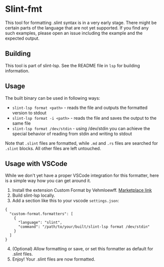 <!-- Copyright © SixtyFPS GmbH <info@slint.dev> ; SPDX-License-Identifier: GPL-3.0-only OR LicenseRef-Slint-Royalty-free-2.0 OR LicenseRef-Slint-Software-3.0 -->

# Slint-fmt

This tool for formatting .slint syntax is in a very early stage.
There might be certain parts of the language that are not yet supported.
If you find any such examples, please open an issue including the example and the expected output.

## Building

This tool is part of slint-lsp. See the README file in `lsp` for building information.

## Usage

The built binary can be used in following ways:

- `slint-lsp format <path>` - reads the file and outputs the formatted version to stdout
- `slint-lsp format -i <path>` - reads the file and saves the output to the same file
- `slint-lsp format /dev/stdin` - using /dev/stdin you can achieve the special behavior
  of reading from stdin and writing to stdout

Note that `.slint` files are formatted, while `.md` and `.rs` files are searched for `.slint` blocks.
All other files are left untouched.

## Usage with VSCode

While we don't yet have a proper VSCode integration for this formatter,
here is a simple way how you can get around it.

1. Install the extension Custom Format by Vehmloewff. [Marketplace link](https://marketplace.visualstudio.com/items?itemName=Vehmloewff.custom-format)
2. Build slint-lsp locally.
3. Add a section like this to your vscode `settings.json`:
```
{
  "custom-format.formatters": [
    {
      "language": "slint",
      "command": "/path/to/your/built/slint-lsp format /dev/stdin"
    }
  ]
}
```
4. (Optional) Allow formatting or save, or set this formatter as default for .slint files.
5. Enjoy! Your .slint files are now formatted.
